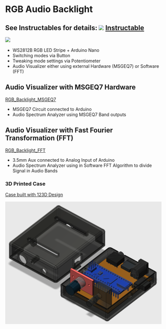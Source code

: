 # RGB Audio Backlight
## See Instructables for details: <img src="https://i.pinimg.com/originals/1b/3b/cd/1b3bcd36dafc998e58f5dac2b84fdeea.png" width="24"> [Instructable](https://www.instructables.com/id/RGB-Backlight-MSGEQ7-Audio-Visualizer/)

<img src="https://i.imgur.com/6Gizjin.jpg" width="500">

* WS2812B RGB LED Stripe + Arduino Nano
* Switching modes via Button
* Tweaking mode settings via Potentiometer
* Audio Visualizer either using external Hardware (MSGEQ7) or Software (FFT)

## Audio Visualizer with MSGEQ7 Hardware
[RGB_Backlight_MSGEQ7](/RGB_Backlight_MSGEQ7/)

* MSGEQ7 Circuit connected to Arduino
* Audio Spectrum Analyzer using MSGEQ7 Band outputs

## Audio Visualizer with Fast Fourier Transformation (FFT)

[RGB_Backlight_FFT](/RGB_Backlight_FFT/)

* 3.5mm Aux connected to Analog Input of Arduino
* Audio Spectrum Analyzer using in Software FFT Algorithm to divide Signal in Audio Bands

### 3D Printed Case
[Case built with 123D Design](/RGB_Backlight_FFT/case/)

<img src="/doc/case.PNG" width="500">


